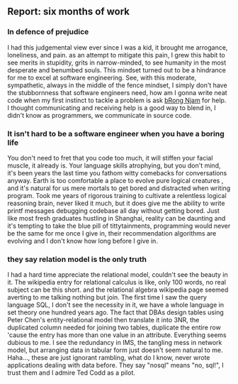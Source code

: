 ## Report: six months of work

### In defence of prejudice 
I had this judgemental view ever since I was a kid, it brought me arrogance, loneliness, and pain.
as an attempt to mitigate this pain, I grew this habit to see merits in stupidity, grits in narrow-minded, 
to see humanity in the most desperate and benumbed souls. This mindset turned out to be 
a hindrance for me to excel at software engineering. See, with this moderate, sympathetic, always in the 
middle of the fence mindset, I simply don't have the stubbornness that software engineers need, how am I gonna write 
neat code when my first instinct to tackle a problem is ask [bRong Njam](https://github.com/aunjgr) for help.   
I thought communicating and receiving help is a good way to blend in, I didn't know as programmers, we communicate
in source code.  

### It isn't hard to be a software engineer when you have a boring life
You don't need to fret that you code too much, it will stiffen your facial muscle, it already is.
Your language skills atrophying, but you don't mind, it's been years the last time you fathom witty 
comebacks for conversations anyway. Earth is too comfortable a place to evolve pure logical creatures 
, and it's natural for us mere mortals to get bored and distracted when writing program. Took me years 
of rigorous training to cultivate a relentless logical reasoning brain, never liked it much, but it does 
give me the ability to write printf messages debugging codebase all day without getting bored. 
Just like most fresh graduates hustling in Shanghai, reality can be daunting and it's tempting to take
the blue pill of tittytainments, programming would never be the same for me once I give in, their recommendation 
algorithms are evolving and I don't know how long before I give in.

### they say relation model is the only truth
I had a hard time appreciate the relational model, couldn't see the beauty in it. The wikipedia entry for
relational calculus is like, only 100 words, no real subject can be this short. and the relational algebra 
wikipedia page seemed averting to me talking nothing but join. The first time I saw the query language SQL, 
I don't see the necessity in it, we have a whole language in set theory one hundred years ago. 
The fact that DBAs design tables using Peter Chen's entity-relational model then translate it into 3NR, 
the duplicated column needed for joining two tables, duplicate the entire row 'cause the entry has more than 
one value in an attribute. Everything seems dubious to me. I see the redundancy in IMS, the tangling mess in 
network model, but arranging data in tabular form just doesn't seem natural to me. 
Haha..., these are just ignorant rambling, what do I know, never wrote applications dealing with data before. 
They say "nosql" means "no, sql!", I trust them and I admire Ted Codd as a pilot.